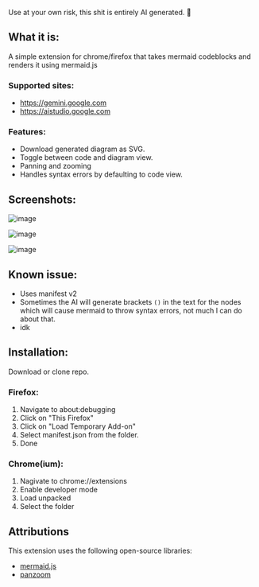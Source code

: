 Use at your own risk, this shit is entirely AI generated. 🦊

## What it is:
A simple extension for chrome/firefox that takes mermaid codeblocks and renders it using mermaid.js
### Supported sites:
- https://gemini.google.com
- https://aistudio.google.com

### Features:
- Download generated diagram as SVG.
- Toggle between code and diagram view.
- Panning and zooming
- Handles syntax errors by defaulting to code view.

## Screenshots:
![image](https://github.com/user-attachments/assets/8726f403-a42f-4687-ac4a-5eb7138ad77c)

![image](https://github.com/user-attachments/assets/7e02b397-4940-4d31-be31-5c6adf014b1b)

![image](https://github.com/user-attachments/assets/d6bac690-81bc-44b5-9e12-b2efb5e33be5)

## Known issue:
- Uses manifest v2
- Sometimes the AI will generate brackets `()` in the text for the nodes which will cause mermaid to throw syntax errors, not much I can do about that.
- idk 

## Installation:
Download or clone repo.

### Firefox:
1. Navigate to about:debugging
2. Click on "This Firefox"
3. Click on "Load Temporary Add-on"
4. Select manifest.json from the folder.
5. Done

### Chrome(ium):
1. Nagivate to chrome://extensions
2. Enable developer mode
3. Load unpacked
4. Select the folder


## Attributions
This extension uses the following open-source libraries:
- [mermaid.js](https://github.com/mermaid-js/mermaid)
- [panzoom](https://github.com/timmywil/panzoom)

